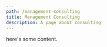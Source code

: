 ```yaml
---
path: /management-consulting
title: Management Consulting
description: A page about consulting
---
```

here's some content.

